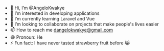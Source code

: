- 👋 Hi, I’m @AngeloKwakye
- 👀 I’m interested in developing applications
- 🌱 I’m currently learning Laravel and Vue
- 💞️ I’m looking to collaborate on projects that make people's lives easier
- 📫 How to reach me dangelokwakye@gmail.com
- 😄 Pronoun: He
- ⚡ Fun fact: I have never tasted strawberry fruit before 😹

<!---
AngeloKwakye/AngeloKwakye is a ✨ special ✨ repository because its `README.md` (this file) appears on your GitHub profile.
You can click the Preview link to take a look at your changes.
--->
